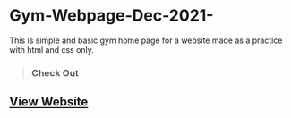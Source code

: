 # Gym-Webpage-Dec-2021-
This is simple and basic gym home page for a website made as a practice with html and css only.
> ### Check Out

## [View Website](https://deepanshu-981.github.io/Hospital-Website-Sept-2021/)
